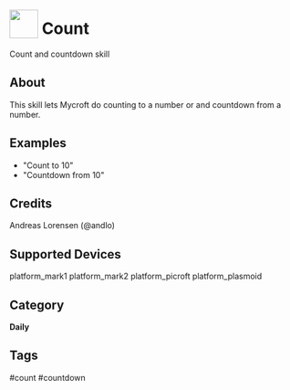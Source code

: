 # <img src='https://raw.githack.com/FortAwesome/Font-Awesome/master/svgs/solid//rocket.svg' card_color='#DB4040' width='50' height='50' style='vertical-align:bottom'/> Count

Count and countdown skill

## About
This skill lets Mycroft do counting to a number or and countdown from a number.


## Examples
* "Count to 10"
* "Countdown from 10"

## Credits
Andreas Lorensen (@andlo)

## Supported Devices
platform_mark1 platform_mark2 platform_picroft platform_plasmoid

## Category
**Daily**

## Tags
#count
#countdown
